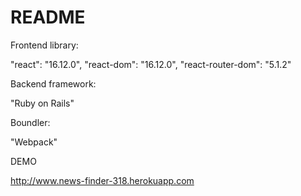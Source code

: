# README

Frontend library:

  "react": "16.12.0",
  "react-dom": "16.12.0",
  "react-router-dom": "5.1.2"

Backend framework:

  "Ruby on Rails"

Boundler:

  "Webpack"

DEMO

  http://www.news-finder-318.herokuapp.com

